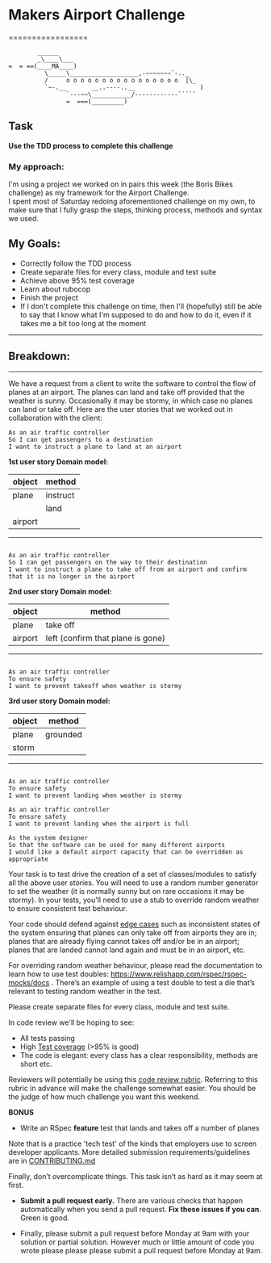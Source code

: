 # Makers Airport Challenge
=================

```
        ______
        _\____\___
=  = ==(____MA____)
          \_____\___________________,-~~~~~~~`-.._
          /     o o o o o o o o o o o o o o o o  |\_
          `~-.__       __..----..__                  )
                `---~~\___________/------------`````
                =  ===(_________)

```

Task
-----

**Use the TDD process to complete this challenge**

### My approach:

I'm using a project we worked on in pairs this week (the Boris Bikes challenge) as my framework for the Airport Challenge.  
 I spent most of Saturday redoing aforementioned challenge on my own, to make sure that I fully grasp the steps, thinking process, methods and syntax we used.

## My Goals:

- Correctly follow the TDD process
- Create separate files for every class, module and test suite
- Achieve above 95% test coverage
- Learn about rubocop
- Finish the project 
- If I don't complete this challenge on time, then I'll (hopefully) still be able to say that I know what I'm supposed to do and how to do it, even if it takes me a bit too long at the moment 

------------------------------------

## Breakdown:

------------------------------------

We have a request from a client to write the software to control the flow of planes at an airport. The planes can land and take off provided that the weather is sunny. Occasionally it may be stormy, in which case no planes can land or take off.  Here are the user stories that we worked out in collaboration with the client:

```
As an air traffic controller 
So I can get passengers to a destination 
I want to instruct a plane to land at an airport

```
**1st user story Domain model:**

| object | method |
|---|---|
|plane|instruct|
|  |land|
|airport|   |

----------------------

```

As an air traffic controller 
So I can get passengers on the way to their destination 
I want to instruct a plane to take off from an airport and confirm that it is no longer in the airport

```
**2nd user story Domain model:**

| object | method |
|---|---|
|plane|take off|
|airport|left (confirm that plane is gone)|

------------------------

```

As an air traffic controller 
To ensure safety 
I want to prevent takeoff when weather is stormy 

```

**3rd user story Domain model:**

| object | method |
|---|---|
|plane|grounded|
|storm|  |

-----------------------

```

As an air traffic controller 
To ensure safety 
I want to prevent landing when weather is stormy 

As an air traffic controller 
To ensure safety 
I want to prevent landing when the airport is full 

As the system designer
So that the software can be used for many different airports
I would like a default airport capacity that can be overridden as appropriate
```

Your task is to test drive the creation of a set of classes/modules to satisfy all the above user stories. You will need to use a random number generator to set the weather (it is normally sunny but on rare occasions it may be stormy). In your tests, you'll need to use a stub to override random weather to ensure consistent test behaviour.

Your code should defend against [edge cases](http://programmers.stackexchange.com/questions/125587/what-are-the-difference-between-an-edge-case-a-corner-case-a-base-case-and-a-b) such as inconsistent states of the system ensuring that planes can only take off from airports they are in; planes that are already flying cannot takes off and/or be in an airport; planes that are landed cannot land again and must be in an airport, etc.

For overriding random weather behaviour, please read the documentation to learn how to use test doubles: https://www.relishapp.com/rspec/rspec-mocks/docs . There’s an example of using a test double to test a die that’s relevant to testing random weather in the test.

Please create separate files for every class, module and test suite.

In code review we'll be hoping to see:

* All tests passing
* High [Test coverage](https://github.com/makersacademy/course/blob/master/pills/test_coverage.md) (>95% is good)
* The code is elegant: every class has a clear responsibility, methods are short etc. 

Reviewers will potentially be using this [code review rubric](docs/review.md).  Referring to this rubric in advance will make the challenge somewhat easier.  You should be the judge of how much challenge you want this weekend.

**BONUS**

* Write an RSpec **feature** test that lands and takes off a number of planes

Note that is a practice 'tech test' of the kinds that employers use to screen developer applicants.  More detailed submission requirements/guidelines are in [CONTRIBUTING.md](CONTRIBUTING.md)

Finally, don’t overcomplicate things. This task isn’t as hard as it may seem at first.

* **Submit a pull request early.**  There are various checks that happen automatically when you send a pull request.  **Fix these issues if you can**.  Green is good.

* Finally, please submit a pull request before Monday at 9am with your solution or partial solution.  However much or little amount of code you wrote please please please submit a pull request before Monday at 9am.
